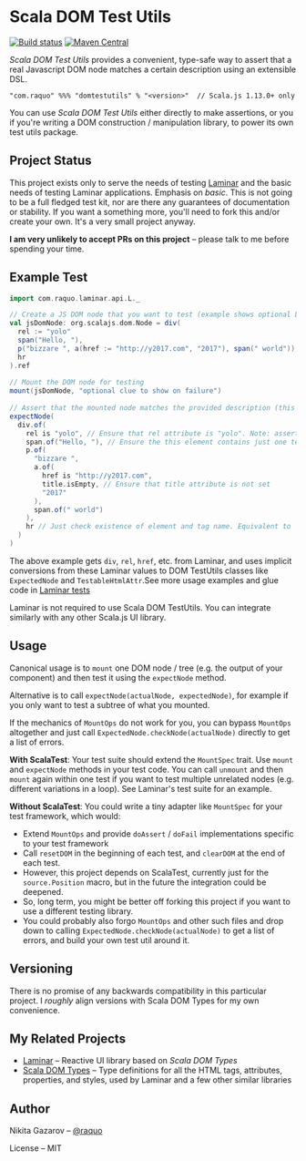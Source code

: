 # Scala DOM Test Utils
[![Build status](https://github.com/raquo/domtestutils/actions/workflows/test.yml/badge.svg)](https://github.com/raquo/domtestutils/actions/workflows/test.yml)
[![Maven Central](https://img.shields.io/maven-central/v/com.raquo/domtestutils_sjs1_3.svg)](https://search.maven.org/artifact/com.raquo/domtestutils_sjs1_3)


_Scala DOM Test Utils_ provides a convenient, type-safe way to assert that a real Javascript DOM node matches a certain description using an extensible DSL.

    "com.raquo" %%% "domtestutils" % "<version>"  // Scala.js 1.13.0+ only

You can use _Scala DOM Test Utils_ either directly to make assertions, or you if you're writing a DOM construction / manipulation library, to power its own test utils package.



## Project Status

This project exists only to serve the needs of testing [Laminar](https://github.com/raquo/Laminar) and the basic needs of testing Laminar applications. Emphasis on _basic_. This is not going to be a full fledged test kit, nor are there any guarantees of documentation or stability. If you want a something more, you'll need to fork this and/or create your own. It's a very small project anyway.

**I am very unlikely to accept PRs on this project** – please talk to me before spending your time.



## Example Test

```scala
import com.raquo.laminar.api.L._

// Create a JS DOM node that you want to test (example shows optional Laminar syntax)
val jsDomNode: org.scalajs.dom.Node = div(
  rel := "yolo"
  span("Hello, "),
  p("bizzare ", a(href := "http://y2017.com", "2017"), span(" world")),
  hr
).ref 
 
// Mount the DOM node for testing
mount(jsDomNode, "optional clue to show on failure")
 
// Assert that the mounted node matches the provided description (this test will pass given the input above)
expectNode(
  div.of(
    rel is "yolo", // Ensure that rel attribute is "yolo". Note: assertions for properties and styles work similarly 
    span.of("Hello, "), // Ensure the this element contains just one text node: "Hello, "
    p.of(
      "bizzare ",
      a.of(
        href is "http://y2017.com",
        title.isEmpty, // Ensure that title attribute is not set
        "2017"
      ),
      span.of(" world")
    ),
    hr // Just check existence of element and tag name. Equivalent to `hr like ()` 
  )
)
```

The above example gets `div`, `rel`, `href`, etc. from Laminar, and uses implicit conversions from these Laminar values to DOM TestUtils classes like `ExpectedNode` and `TestableHtmlAttr`.See more usage examples and glue code in [Laminar tests](https://github.com/raquo/Laminar/tree/master/src/test/scala/com/raquo/laminar)

Laminar is not required to use Scala DOM TestUtils. You can integrate similarly with any other Scala.js UI library.



## Usage

Canonical usage is to `mount` one DOM node / tree (e.g. the output of your component) and then test it using the `expectNode` method.

Alternative is to call `expectNode(actualNode, expectedNode)`, for example if you only want to test a subtree of what you mounted.

If the mechanics of `MountOps` do not work for you, you can bypass `MountOps` altogether and just call `ExpectedNode.checkNode(actualNode)` directly to get a list of errors.

**With ScalaTest**: Your test suite should extend the `MountSpec` trait. Use `mount` and `expectNode` methods in your test code. You can call `unmount` and then `mount` again within one test if you want to test multiple unrelated nodes (e.g. different variations in a loop). See Laminar's test suite for an example.

**Without ScalaTest**: You could write a tiny adapter like `MountSpec` for your test framework, which would:
 
- Extend `MountOps` and provide `doAssert` / `doFail` implementations specific to your test framework
- Call `resetDOM` in the beginning of each test, and `clearDOM` at the end of each test.
- However, this project depends on ScalaTest, currently just for the `source.Position` macro, but in the future the integration could be deepened.
- So, long term, you might be better off forking this project if you want to use a different testing library.
- You could probably also forgo `MountOps` and other such files and drop down to calling `ExpectedNode.checkNode(actualNode)` to get a list of errors, and build your own test util around it.



## Versioning

There is no promise of any backwards compatibility in this particular project. I _roughly_ align versions with Scala DOM Types for my own convenience.



## My Related Projects

- [Laminar](https://github.com/raquo/Laminar) – Reactive UI library based on _Scala DOM Types_
- [Scala DOM Types](https://github.com/raquo/scala-dom-types) – Type definitions for all the HTML tags, attributes, properties, and styles, used by Laminar and a few other similar libraries



## Author

Nikita Gazarov – [@raquo](https://twitter.com/raquo)

License – MIT
